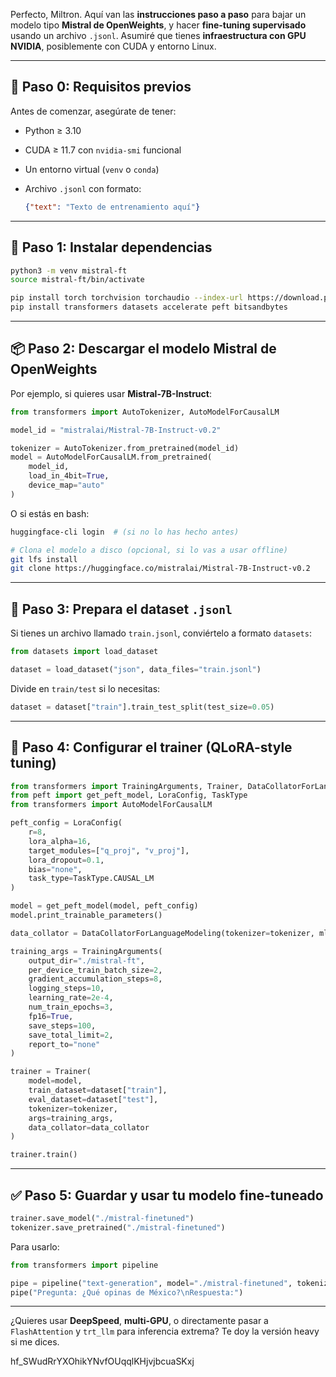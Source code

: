 Perfecto, Miltron. Aquí van las **instrucciones paso a paso** para bajar un modelo tipo **Mistral de OpenWeights**, y hacer **fine-tuning supervisado** usando un archivo `.jsonl`. Asumiré que tienes **infraestructura con GPU NVIDIA**, posiblemente con CUDA y entorno Linux.

---

## 🧱 Paso 0: Requisitos previos

Antes de comenzar, asegúrate de tener:

* Python ≥ 3.10
* CUDA ≥ 11.7 con `nvidia-smi` funcional
* Un entorno virtual (`venv` o `conda`)
* Archivo `.jsonl` con formato:

  ```json
  {"text": "Texto de entrenamiento aquí"}
  ```

---

## 🧰 Paso 1: Instalar dependencias

```bash
python3 -m venv mistral-ft
source mistral-ft/bin/activate

pip install torch torchvision torchaudio --index-url https://download.pytorch.org/whl/cu118
pip install transformers datasets accelerate peft bitsandbytes
```

---

## 📦 Paso 2: Descargar el modelo Mistral de OpenWeights

Por ejemplo, si quieres usar **Mistral-7B-Instruct**:

```python
from transformers import AutoTokenizer, AutoModelForCausalLM

model_id = "mistralai/Mistral-7B-Instruct-v0.2"

tokenizer = AutoTokenizer.from_pretrained(model_id)
model = AutoModelForCausalLM.from_pretrained(
    model_id,
    load_in_4bit=True,
    device_map="auto"
)
```

O si estás en bash:

```bash
huggingface-cli login  # (si no lo has hecho antes)

# Clona el modelo a disco (opcional, si lo vas a usar offline)
git lfs install
git clone https://huggingface.co/mistralai/Mistral-7B-Instruct-v0.2
```

---

## 🧹 Paso 3: Prepara el dataset `.jsonl`

Si tienes un archivo llamado `train.jsonl`, conviértelo a formato `datasets`:

```python
from datasets import load_dataset

dataset = load_dataset("json", data_files="train.jsonl")
```

Divide en `train/test` si lo necesitas:

```python
dataset = dataset["train"].train_test_split(test_size=0.05)
```

---

## 🧪 Paso 4: Configurar el trainer (QLoRA-style tuning)

```python
from transformers import TrainingArguments, Trainer, DataCollatorForLanguageModeling
from peft import get_peft_model, LoraConfig, TaskType
from transformers import AutoModelForCausalLM

peft_config = LoraConfig(
    r=8,
    lora_alpha=16,
    target_modules=["q_proj", "v_proj"],
    lora_dropout=0.1,
    bias="none",
    task_type=TaskType.CAUSAL_LM
)

model = get_peft_model(model, peft_config)
model.print_trainable_parameters()

data_collator = DataCollatorForLanguageModeling(tokenizer=tokenizer, mlm=False)

training_args = TrainingArguments(
    output_dir="./mistral-ft",
    per_device_train_batch_size=2,
    gradient_accumulation_steps=8,
    logging_steps=10,
    learning_rate=2e-4,
    num_train_epochs=3,
    fp16=True,
    save_steps=100,
    save_total_limit=2,
    report_to="none"
)

trainer = Trainer(
    model=model,
    train_dataset=dataset["train"],
    eval_dataset=dataset["test"],
    tokenizer=tokenizer,
    args=training_args,
    data_collator=data_collator
)

trainer.train()
```

---

## ✅ Paso 5: Guardar y usar tu modelo fine-tuneado

```python
trainer.save_model("./mistral-finetuned")
tokenizer.save_pretrained("./mistral-finetuned")
```

Para usarlo:

```python
from transformers import pipeline

pipe = pipeline("text-generation", model="./mistral-finetuned", tokenizer=tokenizer, device=0)
pipe("Pregunta: ¿Qué opinas de México?\nRespuesta:")
```

---

¿Quieres usar **DeepSpeed**, **multi-GPU**, o directamente pasar a `FlashAttention` y `trt_llm` para inferencia extrema? Te doy la versión heavy si me dices.


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